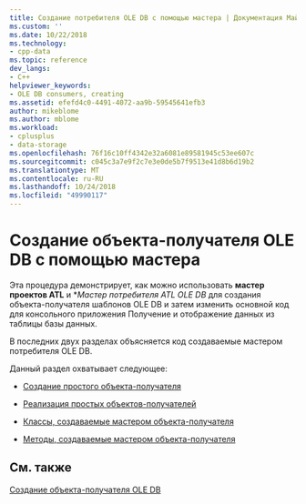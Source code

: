 ```yaml
---
title: Создание потребителя OLE DB с помощью мастера | Документация Майкрософт
ms.custom: ''
ms.date: 10/22/2018
ms.technology:
- cpp-data
ms.topic: reference
dev_langs:
- C++
helpviewer_keywords:
- OLE DB consumers, creating
ms.assetid: efefd4c0-4491-4072-aa9b-59545641efb3
author: mikeblome
ms.author: mblome
ms.workload:
- cplusplus
- data-storage
ms.openlocfilehash: 76f16c10ff4342e32a6081e89581945c53ee607c
ms.sourcegitcommit: c045c3a7e9f2c7e3e0de5b7f9513e41d8b6d19b2
ms.translationtype: MT
ms.contentlocale: ru-RU
ms.lasthandoff: 10/24/2018
ms.locfileid: "49990117"
---
```

# <a name="creating-an-ole-db-consumer-using-a-wizard"></a>Создание объекта-получателя OLE DB с помощью мастера

Эта процедура демонстрирует, как можно использовать **мастер проектов ATL** и **Мастер потребителя ATL OLE DB* для создания объекта-получателя шаблонов OLE DB и затем изменить основной код для консольного приложения Получение и отображение данных из таблицы базы данных.  
  
В последних двух разделах объясняется код создаваемые мастером потребителя OLE DB.  
  
Данный раздел охватывает следующее:  
  
- [Создание простого объекта-получателя](../../data/oledb/creating-a-simple-consumer.md)  
  
- [Реализация простых объектов-получателей](../../data/oledb/implementing-a-simple-consumer.md)  
  
- [Классы, создаваемые мастером объекта-получателя](../../data/oledb/consumer-wizard-generated-classes.md)  
  
- [Методы, создаваемые мастером объекта-получателя](../../data/oledb/consumer-wizard-generated-methods.md)  
  
## <a name="see-also"></a>См. также  

[Создание объекта-получателя OLE DB](../../data/oledb/creating-an-ole-db-consumer.md)